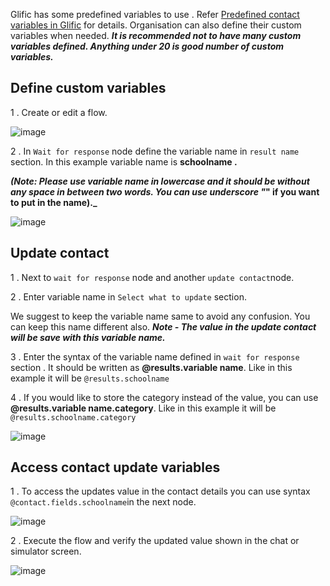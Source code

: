 Glific has some predefined variables to use . Refer [Predefined contact variables in Glific](https://glific.slab.com/posts/predefined-contact-variables-in-glific-5q2nb9pr) for details. Organisation can also define their custom variables when needed. **_It is recommended not to have many custom variables defined. Anything under 20 is good number of custom variables._**

## Define custom variables

1 . Create or edit a flow.

![image](https://user-images.githubusercontent.com/32592458/219549357-fdac2a44-b638-49fc-b023-6b5bf9e6bff4.png)

2 . In `Wait for response` node define the variable name in `result name` section. In this example variable name is  **schoolname .**

**_(Note: Please use variable name in lowercase and it should be without any space in between two words. You can use underscore &quot;_&quot; if you want to put in the name)._**

![image](https://user-images.githubusercontent.com/32592458/219549375-5c7a340a-0ffd-49fd-920c-a180feef6ab2.png)



## Update contact 

1 . Next to `wait for response` node and another `update contact`node.

2 .  Enter variable name in `Select what to update` section.

We suggest to keep the variable name same to avoid any confusion. You can keep this name different also. **_Note - The value in the update contact will be save with this variable name._**

3 . Enter the syntax of the variable name defined in `wait for response`  section .  It should be written as **@results.variable name**. Like in this example it will be  `@results.schoolname`

4 . If you would like to store the category instead of the value, you can use **@results.variable name.category**. Like in this example it will be `@results.schoolname.category`

![image](https://user-images.githubusercontent.com/32592458/219549389-2d64835d-8671-4b04-94ce-5c9a53a61c39.png)

## Access contact update variables

1 .  To access the updates value in the contact details you can use syntax `@contact.fields.schoolname`in the next node.

![image](https://user-images.githubusercontent.com/32592458/219549402-c53a79b1-a9f7-43fb-955c-64476b386f2f.png)



2 . Execute the flow and verify the updated value shown in the chat or simulator screen.

![image](https://user-images.githubusercontent.com/32592458/219549411-46e5b788-28b8-4b13-bf74-1a833cbcd53f.png)
